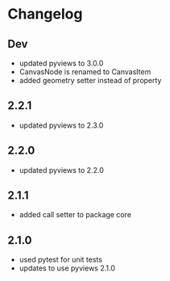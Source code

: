 # Changelog

## Dev

- updated pyviews to 3.0.0
- CanvasNode is renamed to CanvasItem
- added geometry setter instead of property

## 2.2.1

- updated pyviews to 2.3.0

## 2.2.0

- updated pyviews to 2.2.0

## 2.1.1

- added call setter to package core

## 2.1.0

- used pytest for unit tests
- updates to use pyviews 2.1.0
